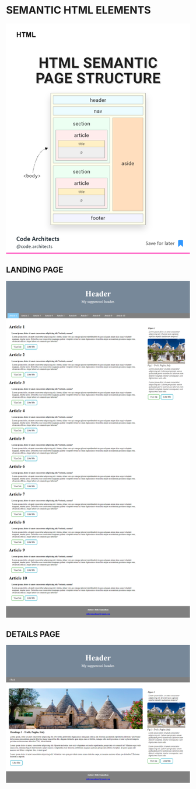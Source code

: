 # SEMANTIC HTML ELEMENTS

![](./screenshot/semantic.png)

## LANDING PAGE

![](./screenshot/landing.png)

## DETAILS PAGE

![](./screenshot/details.png)
